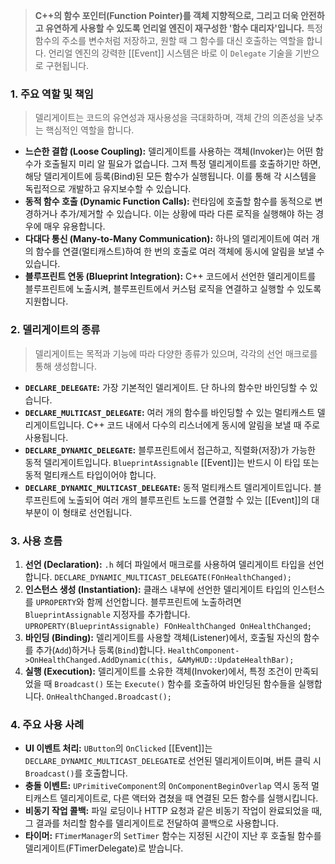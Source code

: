 > **C++의 함수 포인터(Function Pointer)를 객체 지향적으로, 그리고 더욱 안전하고 유연하게 사용할 수 있도록 언리얼 엔진이 재구성한 '함수 대리자'입니다.** 특정 함수의 주소를 변수처럼 저장하고, 원할 때 그 함수를 대신 호출하는 역할을 합니다. 언리얼 엔진의 강력한 [[Event]] 시스템은 바로 이 `Delegate` 기술을 기반으로 구현됩니다.

### **1. 주요 역할 및 책임**
> 델리게이트는 코드의 유연성과 재사용성을 극대화하며, 객체 간의 의존성을 낮추는 핵심적인 역할을 합니다.
* **느슨한 결합 (Loose Coupling):**
    델리게이트를 사용하는 객체(Invoker)는 어떤 함수가 호출될지 미리 알 필요가 없습니다. 그저 특정 델리게이트를 호출하기만 하면, 해당 델리게이트에 등록(Bind)된 모든 함수가 실행됩니다. 이를 통해 각 시스템을 독립적으로 개발하고 유지보수할 수 있습니다.
* **동적 함수 호출 (Dynamic Function Calls):**
    런타임에 호출할 함수를 동적으로 변경하거나 추가/제거할 수 있습니다. 이는 상황에 따라 다른 로직을 실행해야 하는 경우에 매우 유용합니다.
* **다대다 통신 (Many-to-Many Communication):**
    하나의 델리게이트에 여러 개의 함수를 연결(멀티캐스트)하여 한 번의 호출로 여러 객체에 동시에 알림을 보낼 수 있습니다.
* **블루프린트 연동 (Blueprint Integration):**
    C++ 코드에서 선언한 델리게이트를 블루프린트에 노출시켜, 블루프린트에서 커스텀 로직을 연결하고 실행할 수 있도록 지원합니다.

### **2. 델리게이트의 종류**
> 델리게이트는 목적과 기능에 따라 다양한 종류가 있으며, 각각의 선언 매크로를 통해 생성합니다.
* **`DECLARE_DELEGATE`:**
    가장 기본적인 델리게이트. 단 하나의 함수만 바인딩할 수 있습니다.
* **`DECLARE_MULTICAST_DELEGATE`:**
    여러 개의 함수를 바인딩할 수 있는 멀티캐스트 델리게이트입니다. C++ 코드 내에서 다수의 리스너에게 동시에 알림을 보낼 때 주로 사용됩니다.
* **`DECLARE_DYNAMIC_DELEGATE`:**
    블루프린트에서 접근하고, 직렬화(저장)가 가능한 동적 델리게이트입니다. `BlueprintAssignable` [[Event]]는 반드시 이 타입 또는 동적 멀티캐스트 타입이어야 합니다.
* **`DECLARE_DYNAMIC_MULTICAST_DELEGATE`:**
    동적 멀티캐스트 델리게이트입니다. 블루프린트에 노출되어 여러 개의 블루프린트 노드를 연결할 수 있는 [[Event]]의 대부분이 이 형태로 선언됩니다.

### **3. 사용 흐름**
1.  **선언 (Declaration):**
    `.h` 헤더 파일에서 매크로를 사용하여 델리게이트 타입을 선언합니다.
    `DECLARE_DYNAMIC_MULTICAST_DELEGATE(FOnHealthChanged);`
2.  **인스턴스 생성 (Instantiation):**
    클래스 내부에 선언한 델리게이트 타입의 인스턴스를 `UPROPERTY`와 함께 선언합니다. 블루프린트에 노출하려면 `BlueprintAssignable` 지정자를 추가합니다.
    `UPROPERTY(BlueprintAssignable) FOnHealthChanged OnHealthChanged;`
3.  **바인딩 (Binding):**
    델리게이트를 사용할 객체(Listener)에서, 호출될 자신의 함수를 추가(`Add`)하거나 등록(`Bind`)합니다.
    `HealthComponent->OnHealthChanged.AddDynamic(this, &AMyHUD::UpdateHealthBar);`
4.  **실행 (Execution):**
    델리게이트를 소유한 객체(Invoker)에서, 특정 조건이 만족되었을 때 `Broadcast()` 또는 `Execute()` 함수를 호출하여 바인딩된 함수들을 실행합니다.
    `OnHealthChanged.Broadcast();`

### **4. 주요 사용 사례**
* **UI 이벤트 처리:** `UButton`의 `OnClicked` [[Event]]는 `DECLARE_DYNAMIC_MULTICAST_DELEGATE`로 선언된 델리게이트이며, 버튼 클릭 시 `Broadcast()`를 호출합니다.
* **충돌 이벤트:** `UPrimitiveComponent`의 `OnComponentBeginOverlap` 역시 동적 멀티캐스트 델리게이트로, 다른 액터와 겹쳤을 때 연결된 모든 함수를 실행시킵니다.
* **비동기 작업 콜백:** 파일 로딩이나 HTTP 요청과 같은 비동기 작업이 완료되었을 때, 그 결과를 처리할 함수를 델리게이트로 전달하여 콜백으로 사용합니다.
* **타이머:** `FTimerManager`의 `SetTimer` 함수는 지정된 시간이 지난 후 호출될 함수를 델리게이트(FTimerDelegate)로 받습니다.